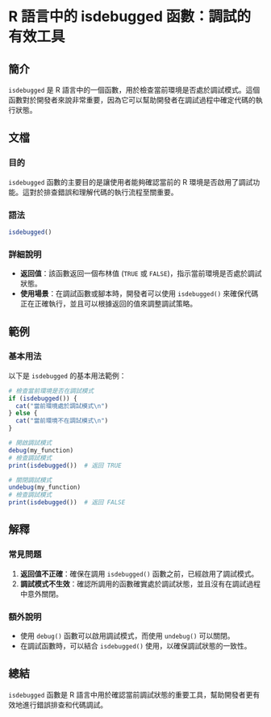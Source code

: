 <!--
Meta Description: # R 語言中的 isdebugged 函數：調試的有效工具 ## 簡介 `isdebugged` 是 R 語言中的一個函數，用於檢查當前環境是否處於調試模式。這個函數對於開發者來說非常重要，因為它可以幫助開發者在調試過程中確定代碼的執行狀態。 ## 文檔 ### 目的 `isdebugged` 函...
Meta Keywords: isdebugged, true, false, cat, debug
-->

# R 語言中的 isdebugged 函數：調試的有效工具

## 簡介
`isdebugged` 是 R 語言中的一個函數，用於檢查當前環境是否處於調試模式。這個函數對於開發者來說非常重要，因為它可以幫助開發者在調試過程中確定代碼的執行狀態。

## 文檔
### 目的
`isdebugged` 函數的主要目的是讓使用者能夠確認當前的 R 環境是否啟用了調試功能。這對於排查錯誤和理解代碼的執行流程至關重要。

### 語法
```R
isdebugged()
```

### 詳細說明
- **返回值**：該函數返回一個布林值 (`TRUE` 或 `FALSE`)，指示當前環境是否處於調試狀態。
- **使用場景**：在調試函數或腳本時，開發者可以使用 `isdebugged()` 來確保代碼正在正確執行，並且可以根據返回的值來調整調試策略。

## 範例
### 基本用法
以下是 `isdebugged` 的基本用法範例：

```R
# 檢查當前環境是否在調試模式
if (isdebugged()) {
  cat("當前環境處於調試模式\n")
} else {
  cat("當前環境不在調試模式\n")
}

# 開啟調試模式
debug(my_function)
# 檢查調試模式
print(isdebugged())  # 返回 TRUE

# 關閉調試模式
undebug(my_function)
# 檢查調試模式
print(isdebugged())  # 返回 FALSE
```

## 解釋
### 常見問題
1. **返回值不正確**：確保在調用 `isdebugged()` 函數之前，已經啟用了調試模式。
2. **調試模式不生效**：確認所調用的函數確實處於調試狀態，並且沒有在調試過程中意外關閉。

### 額外說明
- 使用 `debug()` 函數可以啟用調試模式，而使用 `undebug()` 可以關閉。
- 在調試函數時，可以結合 `isdebugged()` 使用，以確保調試狀態的一致性。

## 總結
`isdebugged` 函數是 R 語言中用於確認當前調試狀態的重要工具，幫助開發者更有效地進行錯誤排查和代碼調試。